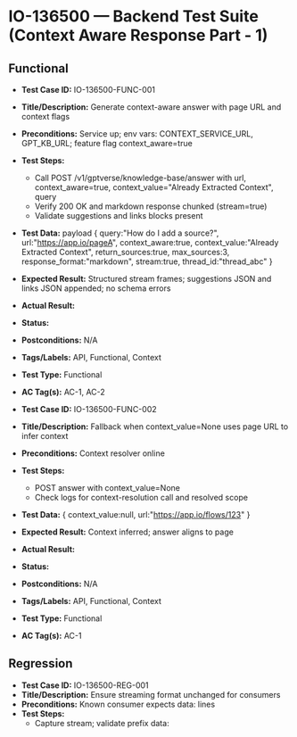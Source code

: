 # IO-136500 — Backend Test Suite (Context Aware Response Part - 1)

## Functional
- **Test Case ID:** IO-136500-FUNC-001
- **Title/Description:** Generate context-aware answer with page URL and context flags
- **Preconditions:** Service up; env vars: CONTEXT_SERVICE_URL, GPT_KB_URL; feature flag context_aware=true
- **Test Steps:**
  - Call POST /v1/gptverse/knowledge-base/answer with url, context_aware=true, context_value="Already Extracted Context", query
  - Verify 200 OK and markdown response chunked (stream=true)
  - Validate suggestions and links blocks present
- **Test Data:** payload { query:"How do I add a source?", url:"https://app.io/pageA", context_aware:true, context_value:"Already Extracted Context", return_sources:true, max_sources:3, response_format:"markdown", stream:true, thread_id:"thread_abc" }
- **Expected Result:** Structured stream frames; suggestions JSON and links JSON appended; no schema errors
- **Actual Result:**
- **Status:**
- **Postconditions:** N/A
- **Tags/Labels:** API, Functional, Context
- **Test Type:** Functional
- **AC Tag(s):** AC-1, AC-2

- **Test Case ID:** IO-136500-FUNC-002
- **Title/Description:** Fallback when context_value=None uses page URL to infer context
- **Preconditions:** Context resolver online
- **Test Steps:**
  - POST answer with context_value=None
  - Check logs for context-resolution call and resolved scope
- **Test Data:** { context_value:null, url:"https://app.io/flows/123" }
- **Expected Result:** Context inferred; answer aligns to page
- **Actual Result:**
- **Status:**
- **Postconditions:** N/A
- **Tags/Labels:** API, Functional, Context
- **Test Type:** Functional
- **AC Tag(s):** AC-1

## Regression
- **Test Case ID:** IO-136500-REG-001
- **Title/Description:** Ensure streaming format unchanged for consumers
- **Preconditions:** Known consumer expects data: lines
- **Test Steps:**
  - Capture stream; validate prefix data:

